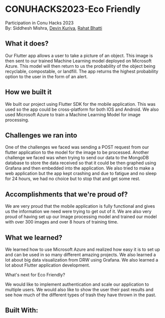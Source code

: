 # CONUHACKS2023-Eco Friendly
Participation in Conu Hacks 2023  
By: Siddhesh Mishra, [Devin Kuriya](https://github.com/devinkuriya), [Rahat Bhatti](https://github.com/bhattirahat)
## What it does?

Our Flutter app allows a user to take a picture of an object. This image is then sent to our trained Machine Learning model deployed on Microsoft Azure. This model will then return to us the probability of the object being recyclable, compostable, or landfill. The app returns the highest probability option to the user in the form of an alert.  

## How we built it  

We built our project using Flutter SDK for the mobile application. This was used so the app could be cross-platform for both IOS and Android. We also used Microsoft Azure to train a Machine Learning Model for image processing.  

## Challenges we ran into  

One of the challenges we faced was sending a POST request from our flutter application to the model for the image to be processed. Another challenge we faced was when trying to send our data to the MongoDB database to store the data received so that it could be then graphed using Grafana and then embedded into the application. We also tried to make a web application but the app kept crashing and due to fatigue and no sleep for 24 hours, we had no choice but to stop that and get some rest.  

## Accomplishments that we're proud of?  

We are very proud that the mobile application is fully functional and gives us the information we need were trying to get out of it. We are also very proud of having set up our Image processing model and trained our model with over 300 images and over 8 hours of training time.  

## What we learned?

We learned how to use Microsoft Azure and realized how easy it is to set up and can be used in so many different amazing projects. We also learned a lot about big data visualization from DRW using Grafana. We also learned a lot about Flutter application development.  

What's next for Eco Friendly?  

We would like to implement authentication and scale our application to multiple users. We would also like to show the user their past results and see how much of the different types of trash they have thrown in the past.  

## Built With:

